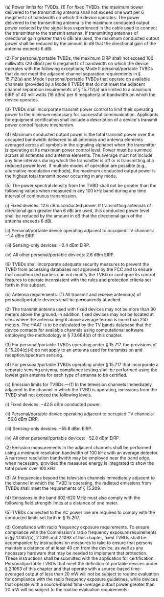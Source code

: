 (a) Power limits for TVBDs. (1) For fixed TVBDs, the maximum power delivered to the transmitting antenna shall not exceed one watt per 6 megahertz of bandwidth on which the device operates. The power delivered to the transmitting antenna is the maximum conducted output power reduced by the signal loss experienced in the cable used to connect the transmitter to the transmit antenna. If transmitting antennas of directional gain greater than 6 dBi are used, the maximum conducted output power shall be reduced by the amount in dB that the directional gain of the antenna exceeds 6 dBi.

(2) For personal/portable TVBDs, the maximum EIRP shall not exceed 100 milliwatts (20 dBm) per 6 megahertz of bandwidth on which the device operates with the following exceptions; Mode II personal/portable TVBDs that do not meet the adjacent channel separation requirements in § 15.712(a) and Mode I personal/portable TVBDs that operate on available channels (provided by a Mode II TVBD) that do not meet the adjacent channel separation requirements of § 15.712(a) are limited to a maximum EIRP of 40 milliwatts (16 dBm) per 6 megahertz of bandwidth on which the device operates.

(3) TVBDs shall incorporate transmit power control to limit their operating power to the minimum necessary for successful communication. Applicants for equipment certification shall include a description of a device's transmit power control feature mechanism.

(4) Maximum conducted output power is the total transmit power over the occupied bandwidth delivered to all antennas and antenna elements averaged across all symbols in the signaling alphabet when the transmitter is operating at its maximum power control level. Power must be summed across all antennas and antenna elements. The average must not include any time intervals during which the transmitter is off or is transmitting at a reduced power level. If multiple modes of operation are possible (e.g., alternative modulation methods), the maximum conducted output power is the highest total transmit power occurring in any mode.

(5) The power spectral density from the TVBD shall not be greater than the following values when measured in any 100 kHz band during any time interval of continuous transmission.

(i) Fixed devices: 12.6 dBm conducted power. If transmitting antennas of directional gain greater than 6 dBi are used, this conducted power level shall be reduced by the amount in dB that the directional gain of the antenna exceeds 6 dBi.

(ii) Personal/portable device operating adjacent to occupied TV channels: −1.4 dBm EIRP.

(iii) Sensing-only devices: −0.4 dBm EIRP.

(iv) All other personal/portable devices: 2.6 dBm EIRP.

(6) TVBDs shall incorporate adequate security measures to prevent the TVBD from accessing databases not approved by the FCC and to ensure that unauthorized parties can not modify the TVBD or configure its control features to operate inconsistent with the rules and protection criteria set forth in this subpart.

(b) Antenna requirements. (1) All transmit and receive antenna(s) of personal/portable devices shall be permanently attached.

(2) The transmit antenna used with fixed devices may not be more than 30 meters above the ground. In addition, fixed devices may not be located at sites where the antenna height above average terrain is more than 250 meters. The HAAT is to be calculated by the TV bands database that the device contacts for available channels using computational software employing the methodology in § 73.684(d) of this chapter.

(3) For personal/portable TVBDs operating under § 15.717, the provisions of § 15.204(c)(4) do not apply to an antenna used for transmission and reception/spectrum sensing.

(4) For personal/portable TVBDs operating under § 15.717 that incorporate a separate sensing antenna, compliance testing shall be performed using the lowest gain antenna for each type of antenna to be certified.

(c) Emission limits for TVBDs.—(1) In the television channels immediately adjacent to the channel in which the TVBD is operating, emissions from the TVBD shall not exceed the following levels.

(i) Fixed devices: −42.8 dBm conducted power.

(ii) Personal/portable device operating adjacent to occupied TV channels: −56.8 dBm EIRP.
              

(iii) Sensing-only devices: −55.8 dBm EIRP.

(iv) All other personal/portable devices: −52.8 dBm EIRP.

(2) Emission measurements in the adjacent channels shall be performed using a minimum resolution bandwidth of 100 kHz with an average detector. A narrower resolution bandwidth may be employed near the band edge, when necessary, provided the measured energy is integrated to show the total power over 100 kHz.

(3) At frequencies beyond the television channels immediately adjacent to the channel in which the TVBD is operating, the radiated emissions from TVBDs shall meet the requirements of § 15.209.

(4) Emissions in the band 602-620 MHz must also comply with the following field strength limits at a distance of one meter.

(5) TVBDs connected to the AC power line are required to comply with the conducted limits set forth in § 15.207.

(d) Compliance with radio frequency exposure requirements. To ensure compliance with the Commission's radio frequency exposure requirements in §§ 1.1307(b), 2.1091 and 2.1093 of this chapter, fixed TVBDs shall be accompanied by instructions on measures to take to ensure that persons maintain a distance of at least 40 cm from the device, as well as any necessary hardware that may be needed to implement that protection. These instructions shall be submitted with the application for certification. Personal/portable TVBDs that meet the definition of portable devices under § 2.1093 of this chapter and that operate with a source-based time-averaged output of less than 20 mW will not be subject to routine evaluation for compliance with the radio frequency exposure guidelines, while devices that operate with a source-based time-average output power greater than 20 mW will be subject to the routine evaluation requirements.

